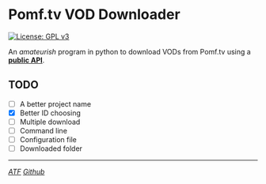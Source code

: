 # Pomf.tv VOD Downloader
[![License: GPL v3](https://img.shields.io/badge/License-GPLv3-blue.svg)](https://gnu.org/licenses/gpl-3.0)

An *amateurish* program in python to download VODs from Pomf.tv using a **[public API](https://pomf.tv/help#api)**.

## TODO

- [ ] A better project name
- [X] Better ID choosing 
- [ ] Multiple download
- [ ] Command line 
- [ ] Configuration file
- [ ] Downloaded folder

---
[*ATF*](https://git.allthefallen.moe/i4gor/pomf-vod-dl)
[*Github*](https://github.com/i4gort/pomftv-vod-downloader)
